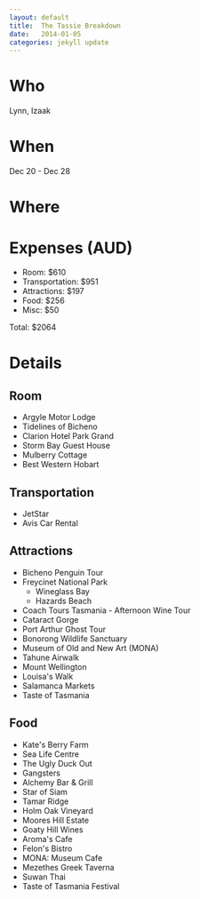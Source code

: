 ```yaml
---
layout: default
title:  The Tassie Breakdown
date:   2014-01-05
categories: jekyll update
---
```

# Who
Lynn, Izaak

# When
Dec 20 - Dec 28

# Where

# Expenses (AUD)
* Room: $610
* Transportation: $951
* Attractions: $197
* Food: $256
* Misc: $50

Total: $2064

# Details
## Room
* Argyle Motor Lodge
* Tidelines of Bicheno
* Clarion Hotel Park Grand
* Storm Bay Guest House
* Mulberry Cottage
* Best Western Hobart

## Transportation
* JetStar
* Avis Car Rental

## Attractions
* Bicheno Penguin Tour
* Freycinet National Park
  - Wineglass Bay
  - Hazards Beach
* Coach Tours Tasmania - Afternoon Wine Tour
* Cataract Gorge
* Port Arthur Ghost Tour
* Bonorong Wildlife Sanctuary
* Museum of Old and New Art (MONA)
* Tahune Airwalk
* Mount Wellington
* Louisa's Walk
* Salamanca Markets
* Taste of Tasmania

## Food
* Kate's Berry Farm
* Sea Life Centre
* The Ugly Duck Out
* Gangsters
* Alchemy Bar & Grill
* Star of Siam
* Tamar Ridge
* Holm Oak Vineyard
* Moores Hill Estate
* Goaty Hill Wines
* Aroma's Cafe
* Felon's Bistro
* MONA: Museum Cafe
* Mezethes Greek Taverna
* Suwan Thai
* Taste of Tasmania Festival